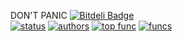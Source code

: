 DON'T PANIC
[![Bitdeli Badge](https://d2weczhvl823v0.cloudfront.net/goagent/goagent/trend.png)](https://bitdeli.com/free "Bitdeli Badge")  
[![status](https://sourcegraph.com/api/repos/github.com/goagent/goagent/badges/status.png)](https://sourcegraph.com/github.com/goagent/goagent)
[![authors](https://sourcegraph.com/api/repos/github.com/goagent/goagent/badges/authors.png)](https://sourcegraph.com/github.com/goagent/goagent)
[![top func](https://sourcegraph.com/api/repos/github.com/goagent/goagent/badges/top-func.png)](https://sourcegraph.com/github.com/goagent/goagent)
[![funcs](https://sourcegraph.com/api/repos/github.com/goagent/goagent/badges/funcs.png)](https://sourcegraph.com/github.com/goagent/goagent)